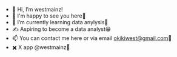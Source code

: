 - 👋 Hi, I’m westmainz!
- 👀 I'm happy to see you here🙂
- 🌱 I’m currently learning data anylysis🧐
- ✍️ Aspiring to become a data analyst😁
- 📫 You can contact me here or via email okikiwest@gmail.com📩
- ✖️ X app @westmainz🙂

<!---
westmainz/westmainz is a ✨ special ✨ repository because its `README.md` (this file) appears on your GitHub profile.
You can click the Preview link to take a look at your changes.
--->
